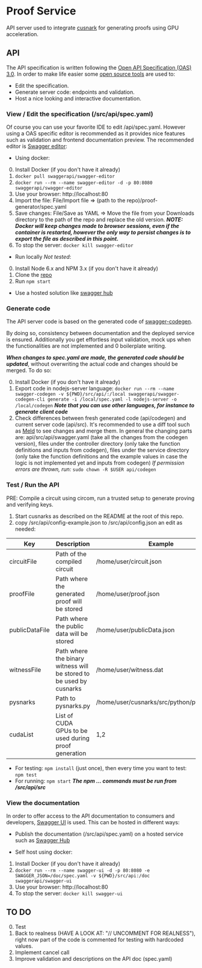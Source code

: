 # Proof Service
API server used to integrate [cusnark](https://github.com/iden3/cusnarks) for generating proofs using GPU acceleration.

## API

The API specification is written following the [Open API Specification (OAS) 3.0](https://swagger.io/specification/).
In order to make life easier some [open source tools](https://swagger.io/tools/open-source/) are used to:
- Edit the specification.
- Generate server code: endpoints and validation.
- Host a nice looking and interactive documentation.

###  View / Edit the specification (/src/api/spec.yaml)

Of course you can use your favorite IDE to edit /api/spec.yaml. However using a OAS specific editor is recommended as it provides nice features such as validation and frontend documentation preview. The recommended editor is [Swagger editor](https://github.com/swagger-api/swagger-editor):

- Using docker:
0. Install Docker (if you don't have it already)
1. `docker pull swaggerapi/swagger-editor`
2. `docker run --rm --name swagger-editor -d -p 80:8080 swaggerapi/swagger-editor`
3. Use your browser: http://localhost:80
4. Import the file: File/Import file => (path to the repo)/proof-generator/spec.yaml
5. Save changes: File/Save as YAML => Move the file from your Downloads directory to the path of the repo and replace the old version. ***NOTE: Docker will keep changes made to browser sessions, even if the container is restarted, however the only way to persist changes is to export the file as described in this point.***
6. To stop the server: `docker kill swagger-editor`

- Run locally *Not tested*:
0. Install Node 6.x and NPM 3.x (if you don't have it already)
1. Clone the [repo](https://github.com/swagger-api/swagger-editor)
2. Run `npm start`

- Use a hosted solution like [swagger hub](https://swagger.io/tools/swaggerhub/)

### Generate code

The API server code is based on the generated code of [swagger-codegen](https://github.com/swagger-api/swagger-codegen).

By doing so, consistency between documentation and the deployed service is ensured. Additionally you get effortless input validation, mock ups when the functionalities are not implemented and 0 boilerplate writing.

***When changes to spec.yaml are made, the generated code should be updated***, without overwriting the actual code and changes should be merged. To do so:

0. Install Docker (if you don't have it already)
1. Export code in nodejs-server language: `docker run --rm --name swagger-codegen -v ${PWD}/src/api/:/local swaggerapi/swagger-codegen-cli generate -i /local/spec.yaml -l nodejs-server -o /local/codegen` ***Note that you can use other languages, for instance to generate client code***
2. Check differences between fresh generated code (api/codegen) and current server code (api/src). It's recommended to use a diff tool such as [Meld](http://meldmerge.org/) to see changes and merge them. In general the changing parts are: api/src/api/swagger.yaml (take all the changes from the codegen version), files under the controller directory (only take the function definitions and inputs from codegen), files under the service directory (only take the function definitions and the example values in case the logic is not implemented yet and inputs from codegen) *If permission errors are thrown, run:* `sudo chown -R $USER api/codegen`

### Test / Run the API

PRE: Compile a circuit using circom, run a trusted setup to generate proving and verifying keys.
1. Start cusnarks as described on the README at the root of this repo.
2. copy /src/api/config-example.json to /src/api/config.json an edit as needed:

| Key            | Description                                                         | Example                                    |
|----------------|---------------------------------------------------------------------|--------------------------------------------|
| circuitFile    | Path of the compiled circuit                                        | /home/user/circuit.json                    |
| proofFile      | Path where the generated proof will be stored                       | /home/user/proof.json                      |
| publicDataFile | Path where the public data will be stored                           | /home/user/publicData.json                 |
| witnessFile    | Path where the binary witness will be stored to be used by cusnarks | /home/user/witness.dat                     |
| pysnarks       | Path to pysnarks.py                                                 | /home/user/cusnarks/src/python/pysnarks.py |
| cudaList       | List of CUDA GPUs to be used during proof generation                | 1,2                                        |

* For testing: `npm install` (just once), then every time you want to test: `npm test`
* For running: `npm start`
***The npm ... commands must be run from /src/api/src***

### View the documentation

In order to offer access to the API documentation to consumers and developers, [Swagger UI](https://github.com/swagger-api/swagger-ui) is used. This can be hosted in different ways:

- Publish the documentation (/src/api/spec.yaml) on a hosted service such as [Swagger Hub](https://app.swaggerhub.com)

- Self host using docker:
1. Install Docker (if you don't have it already)
2. `docker run --rm --name swagger-ui -d -p 80:8080 -e SWAGGER_JSON=/doc/spec.yaml -v ${PWD}/src/api:/doc swaggerapi/swagger-ui`
3. Use your browser: http://localhost:80
4. To stop the server: `docker kill swagger-ui`

## TO DO
0. Test
1. Back to realness (HAVE A LOOK AT: "// UNCOMMENT FOR REALNESS"), right now part of the code is commented for testing with hardcoded values.
2. Implement cancel call
3. Improve validation and descriptions on the API doc (spec.yaml)